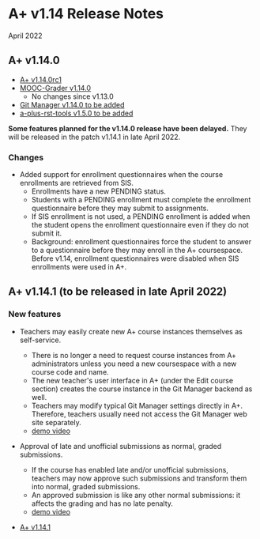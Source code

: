 # A+ v1.14 Release Notes

April 2022

## A+ v1.14.0

* [A+ v1.14.0rc1](https://github.com/apluslms/a-plus/releases/tag/v1.14.0rc1)
* [MOOC-Grader v1.14.0](https://github.com/apluslms/mooc-grader/releases/tag/v1.14.0)
  - No changes since v1.13.0
* [Git Manager v1.14.0 to be added](https://github.com/apluslms/gitmanager/releases/tag/v1.14.0)
* [a-plus-rst-tools v1.5.0 to be added](https://github.com/apluslms/a-plus-rst-tools/releases/)

**Some features planned for the v1.14.0 release have been delayed.**
They will be released in the patch v1.14.1 in late April 2022.

### Changes

* Added support for enrollment questionnaires when the course enrollments are retrieved from SIS.
  - Enrollments have a new PENDING status.
  - Students with a PENDING enrollment must complete the enrollment questionnaire before they may submit to assignments.
  - If SIS enrollment is not used, a PENDING enrollment is added
    when the student opens the enrollment questionnaire even if they do not submit it.
  - Background: enrollment questionnaires force the student to answer to a questionnaire
    before they may enroll in the A+ coursespace.
    Before v1.14, enrollment questionnaires were disabled when SIS enrollments were used in A+.


## A+ v1.14.1 (to be released in late April 2022)

### New features

* Teachers may easily create new A+ course instances themselves as self-service.
  - There is no longer a need to request course instances from A+ administrators
    unless you need a new coursespace with a new course code and name.
  - The new teacher's user interface in A+ (under the Edit course section) creates
    the course instance in the Git Manager backend as well.
  - Teachers may modify typical Git Manager settings directly in A+.
    Therefore, teachers usually need not access the Git Manager web site separately.
  - [demo video](https://aalto.cloud.panopto.eu/Panopto/Pages/Viewer.aspx?id=c65fa197-d82a-4732-9503-ae710064f733)
* Approval of late and unofficial submissions as normal, graded submissions.
  - If the course has enabled late and/or unofficial submissions,
    teachers may now approve such submissions and transform them into normal, graded submissions.
  - An approved submission is like any other normal submissions:
    it affects the grading and has no late penalty.
  - [demo video](https://aalto.cloud.panopto.eu/Panopto/Pages/Viewer.aspx?id=21bcbc4b-184b-4e60-a173-ae700110c1a3)


* [A+ v1.14.1](https://github.com/apluslms/a-plus/releases/tag/v1.14.1)
